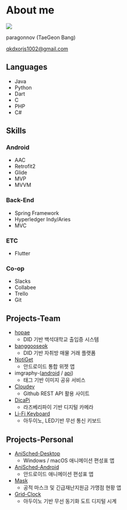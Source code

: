 # About me

<img src="https://avatars.githubusercontent.com/u/3241479?v=4" />

paragonnov (TaeGeon Bang)

qkdxorjs1002@gmail.com

## Languages
 - Java
 - Python
 - Dart
 - C
 - PHP
 - C#

## Skills
### Android
 - AAC
 - Retrofit2
 - Glide
 - MVP
 - MVVM

### Back-End
 - Spring Framework
 - Hyperledger Indy/Aries
 - MVC

### ETC
 - Flutter

### Co-op
 - Slacks
 - Collabee
 - Trello
 - Git

## Projects-Team
 - [hopae](https://github.com/BU-LINC-3)
   - DID 기반 백석대학교 출입증 시스템
 - [banggooseok](https://github.com/BU-LINC-3)
   - DID 기반 자취방 매물 거래 플랫폼
 - [NotiGet](https://github.com/qkdxorjs1002/NotiGet)
   - 안드로이드 통합 위젯 앱
 - imgraphy-([android](https://github.com/qkdxorjs1002/imgraphy-android) / [api](https://github.com/qkdxorjs1002/imgraphy))
   - 태그 기반 이미지 공유 서비스
 - [Cloudev](https://github.com/qkdxorjs1002/cloudev)
   - Github REST API 활용 사이트
 - [DicaPi](https://github.com/qkdxorjs1002/DicaPi)
   - 라즈베리파이 기반 디지털 카메라
 - [Li-Fi Keyboard](https://github.com/qkdxorjs1002/Li-Fi-Keyboard)
   - 아두이노, LED기반 무선 통신 키보드

## Projects-Personal
 - [AniSched-Desktop](https://github.com/qkdxorjs1002/AniSched-Desktop)
   - Windows / macOS 애니메이션 편성표 앱
 - [AniSched-Android](https://github.com/qkdxorjs1002/AniSched-Android)
   - 안드로이드 애니메이션 편성표 앱
 - [Mask](https://github.com/qkdxorjs1002/Mask)
   - 공적 마스크 및 긴급재난지원금 가맹점 현황 앱
 - [Grid-Clock](https://github.com/qkdxorjs1002/Grid-Clock)
   - 아두이노 기반 무선 동기화 도트 디지털 시계
